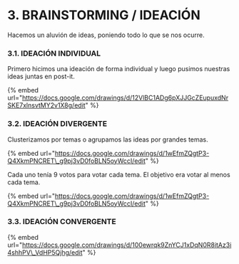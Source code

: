 # 3. BRAINSTORMING / IDEACIÓN

Hacemos un aluvión de ideas, poniendo todo lo que se nos ocurre.

### 3.1. IDEACIÓN INDIVIDUAL

Primero hicimos una ideación de forma individual y luego pusimos nuestras ideas juntas en post-it.

{% embed url="https://docs.google.com/drawings/d/12VlBC1ADg6pXJJGcZEupuxdNrSKE7xlnsvtMY2v1X8g/edit" %}

### 3.2. IDEACIÓN DIVERGENTE

Clusterizamos por temas o agrupamos las ideas por grandes temas.

{% embed url="https://docs.google.com/drawings/d/1wEfmZQgtP3-Q4XkmPNCRET\_g9pj3vD0foBLN5oyWccI/edit" %}

Cada uno tenía 9 votos para votar cada tema. El objetivo era votar al menos cada tema.

{% embed url="https://docs.google.com/drawings/d/1wEfmZQgtP3-Q4XkmPNCRET\_g9pj3vD0foBLN5oyWccI/edit" %}

### 3.3. IDEACIÓN CONVERGENTE

{% embed url="https://docs.google.com/drawings/d/100ewrqk9ZnYCJ1xDqN0R8itAz3i4shhPV\_VdHP5Qjhg/edit" %}


